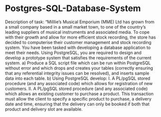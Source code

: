 # Postgres-SQL-Database-System

Description of task:
“Milllie’s Musical Emporium (MME) Ltd has grown from a small company based in a small market town, to one of the country’s leading suppliers of musical instruments and associated media.
To cope with their growth and allow for more efficient stock recording, the store has decided to computerise their customer management and stock recording system. You have been tasked with developing a database application to meet their needs.
Using PostgreSQL, you are required to design and develop a prototype system that satisfies the requirements of the current system.
a)	Produce a SQL script file which can be run within PostgreSQL without error and which drops and creates your tables (correctly ensuring that any referential integrity issues can be resolved), and inserts sample data into each table.
b)	Using PostgreSQL develop:
I.	A PL/pgSQL stored procedure (and any associated code) which allows for registration of new customers.
II.	A PL/pgSQL stored procedure (and any associated code) which allows an existing customer to purchase a product. This transaction must allow the client to specify a specific product to purchase, a delivery date and time, ensuring that the delivery can only be booked if both that product and delivery slot are available.
